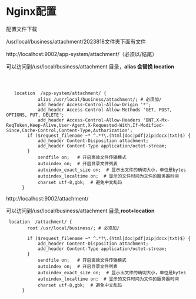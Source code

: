 # Nginx配置

配置文件下载

/usr/local/business/attachment/2023818文件夹下面有文件

 http://localhost:9002/app-system/attachment/（必须以/结尾）  

可以访问到/usr/local/business/attachment  目录，**alias 会替换 location**

```config
  
  
  
   location  /app-system/attachment/ {
            alias /usr/local/business/attachment/; # 必须加/
         	add_header Access-Control-Allow-Origin '*';
			add_header Access-Control-Allow-Methods 'GET, POST, OPTIONS, PUT, DELETE';
			add_header Access-Control-Allow-Headers 'DNT,X-Mx-ReqToken,Keep-Alive,User-Agent,X-Requested-With,If-Modified-Since,Cache-Control,Content-Type,Authorization';
        if ($request_filename ~* ^.*?\.(html|doc|pdf|zip|docx|txt)$) {
            add_header Content-Disposition attachment;
            add_header Content-Type application/octet-stream;
        }
            sendfile on;   # 开启高效文件传输模式
            autoindex on;  # 开启目录文件列表
            autoindex_exact_size on;  # 显示出文件的确切大小，单位是bytes
            autoindex_localtime on;  # 显示的文件时间为文件的服务器时间
            charset utf-8,gbk;  # 避免中文乱码
      }
```

 http://localhost:9002/attachment/

可以访问到/usr/local/business/attachment  目录,**root+location**

```
 location  /attachment/ {
        root /usr/local/business/; # 必须加/
 
        if ($request_filename ~* ^.*?\.(html|doc|pdf|zip|docx|txt)$) {
            add_header Content-Disposition attachment;
            add_header Content-Type application/octet-stream;
        }
            sendfile on;   # 开启高效文件传输模式
            autoindex on;  # 开启目录文件列表
            autoindex_exact_size on;  # 显示出文件的确切大小，单位是bytes
            autoindex_localtime on;  # 显示的文件时间为文件的服务器时间
            charset utf-8,gbk;  # 避免中文乱码
      }
      
      
```

